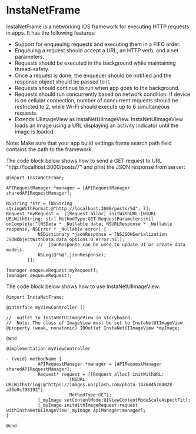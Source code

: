 # InstaNetFrame

InstaNetFrame is a networking IOS framework for executing HTTP requests in apps. It has the following features:

- Support for enqueuing requests and executing them in a FIFO order.
- Enqueuing a request should accept a URL, an HTTP verb, and a set parameters.
- Requests should be executed in the background while maintaining thread-safety.
- Once a request is done, the enqueuer should be notified and the response object should be passed to it.
- Requests should continue to run when app goes to the background.
- Requests should run concurrently based on network condition. If device is on cellular connection, number of concurrent requests should be restricted to 2, while Wi-Fi should execute up to 6 simultaneous requests.
- Extends UIImageView as InstaNetUIImageView. InstaNetUIImageView loads an image using a URL displaying an activity indicator until the image is loaded.


Note: Make sure that your app build settings frame search path field contains the path to the framework.

The code block below shows how to send a GET request to URL "http://localhost:3000/posts/7" and 
print the JSON response from server:
```
@import InstaNetFrame;

APIRequestManager *manager = [APIRequestManager sharedAPIRequestManager];

NSString *str = [NSString stringWithFormat:@"http://localhost:3000/posts/%d", 7];
Request *myRequest =  [[Request alloc] initWithURL:[NSURL URLWithString: str] MethodType:GET RequestParameters:nil onComplete:^(NSData * _Nullable data, NSURLResponse * _Nullable response, NSError * _Nullable error) {
            NSDictionary *jsonResponse = [NSJSONSerialization JSONObjectWithData:data options:0 error:nil];
            //  jsonResponse can be used to update UI or create data models.            
            NSLog(@"%@",jsonResponse);
        }];
        
[manager enqueueRequest:myRequest];
[manager dequeueRequest];
```


The code block below shows how to use InstaNetUIImageView:
```
@import InstaNetFrame;

@interface myViewController ()

//  outlet to InstaNetUIImageView in storyboard. 
//  Note: The class of ImageView must be set to InstaNetUIImageView.
@property (weak, nonatomic) IBOutlet InstaNetUIImageView *myImage;

@end

@implementation myViewController

- (void) methodName {
            APIRequestManager *manager = [APIRequestManager sharedAPIRequestManager];
            Request* request = [[Request alloc] initWithURL:
                        [NSURL URLWithString:@"https://images.unsplash.com/photo-1476445704028-a36e0c798192"]
                        MethodType:GET];
            [_myImage setContentMode:UIViewContentModeScaleAspectFit];
            [_myImage initWithImageRequest:request withInstaNetUIImageView:_myImage ApiManager:manager];
}

@end
```



